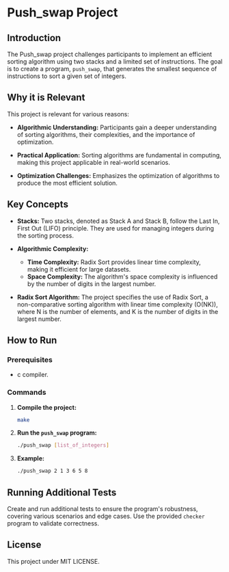 # Push_swap Project

## Introduction

The Push_swap project challenges participants to implement an efficient sorting algorithm using two stacks and a limited set of instructions. The goal is to create a program, `push_swap`, that generates the smallest sequence of instructions to sort a given set of integers.

## Why it is Relevant

This project is relevant for various reasons:

- **Algorithmic Understanding:** Participants gain a deeper understanding of sorting algorithms, their complexities, and the importance of optimization.

- **Practical Application:** Sorting algorithms are fundamental in computing, making this project applicable in real-world scenarios.

- **Optimization Challenges:** Emphasizes the optimization of algorithms to produce the most efficient solution.

## Key Concepts

- **Stacks:** Two stacks, denoted as Stack A and Stack B, follow the Last In, First Out (LIFO) principle. They are used for managing integers during the sorting process.

- **Algorithmic Complexity:**
  - **Time Complexity:** Radix Sort provides linear time complexity, making it efficient for large datasets.
  - **Space Complexity:** The algorithm's space complexity is influenced by the number of digits in the largest number.

- **Radix Sort Algorithm:** The project specifies the use of Radix Sort, a non-comparative sorting algorithm with linear time complexity (O(NK)), where N is the number of elements, and K is the number of digits in the largest number.


## How to Run

### Prerequisites

- c compiler.

### Commands

1. **Compile the project:**

    ```bash
    make
    ```

2. **Run the `push_swap` program:**

    ```bash
    ./push_swap [list_of_integers]
    ```

3. **Example:**

    ```bash
    ./push_swap 2 1 3 6 5 8
    ```

## Running Additional Tests

Create and run additional tests to ensure the program's robustness, covering various scenarios and edge cases. Use the provided `checker` program to validate correctness.

## License

This project under MIT LICENSE.
